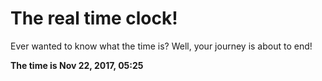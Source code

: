# The real time clock!

Ever wanted to know what the time is? Well, your journey is about to end!

**The time is Nov 22, 2017, 05:25**